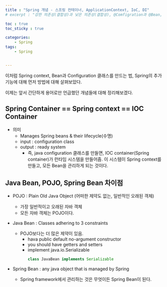 ```yaml
---
title : "Spring 개념 - 스프링 컨테이너, ApplicationContext, IoC, DI"
# excerpt : "강한 의존성(결합성)과 낮은 의존성(결합성), @Comfigration과 @Bean, Spring 추가 기능, @Primary과 @Qualifier 소개"

toc : true
toc_sticky : true

categories:
    - Spring
tags:
    - Spring


---
```

이처럼 Spring context, Bean과 Configuration 클래스를 만드는 법, Spring의 추가 기능에 대해 먼저 방법에 대해 살펴보았다.

이제는 앞서 간단하게 용어로만 언급했던 개념들에 대해 정리해보겠다.

## Spring Container == Spring context == IOC Container

- 의미
    - Manages Spring beans & their lifecycle(수명)
    - input : configuration class
    - output : ready system
        - 즉, java configuration 클래스를 만들면, IOC container(Spring container)가 
        런타임 시스템을 만들어줌. 이 시스템이 Spring context를 만들고, 모든 Bean을 관리하게 되는 것이다.
    
## Java Bean, POJO, Spring Bean 차이점

- POJO : Plain Old Java Object (어떠한 제약도 없는, 일반적인 오래된 객체)
    - 가장 일반적이고 오래된 자바 객체
    - 모든 자바 객체는 POJO이다.

- Java Bean : Classes adhering to 3 constraints
    - POJO보다는 더 많은 제약이 있음.
        - hava public default no-argument constructor
        - you should have getters and setters
        - implement java.io.Serializable
            ```java
            class JavaBean implements Serializable
            ```

- Spring Bean : any java object that is managed by Spring
    - Spring framework에서 관리하는 것은 무엇이든 Spring Bean이 된다.
